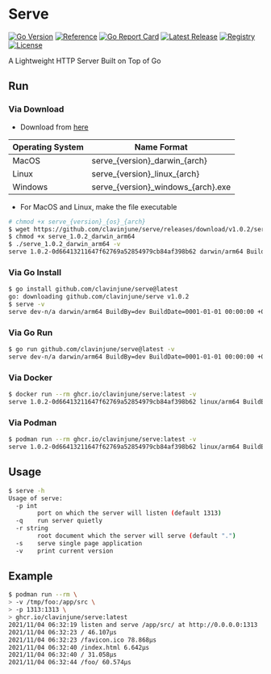 # Serve

[![Go Version](https://img.shields.io/static/v1?style=for-the-badge&label=Go+Version&message=1.19.5&color=blue&logo=go)](https://github.com/golang/go/releases/tag/go1.19.5)
[![Reference](https://img.shields.io/badge/reference-007d9c?style=for-the-badge&logo=go&logoColor=white&&labelColor=5c5c5c)](https://pkg.go.dev/github.com/clavinjune/serve)
[![Go Report Card](https://goreportcard.com/badge/github.com/clavinjune/serve?style=for-the-badge)](https://goreportcard.com/report/github.com/clavinjune/serve)
[![Latest Release](https://img.shields.io/github/tag/clavinjune/serve.svg?style=for-the-badge&logo=github)](https://github.com/clavinjune/serve/releases/latest)
[![Registry](https://img.shields.io/static/v1?style=for-the-badge&label=Registry&message=ghcr.io&color=red&logo=linux-containers)](https://ghcr.io/clavinjune/serve)
[![License](https://img.shields.io/github/license/clavinjune/serve?style=for-the-badge)](https://github.com/clavinjune/serve/blob/main/LICENSE)

A Lightweight HTTP Server Built on Top of Go

## Run

### Via Download

- Download from [here](https://github.com/clavinjune/serve/releases)

| Operating System | Name Format |
| --- | --- |
| MacOS | serve_{version}\_darwin\_{arch} |
| Linux | serve_{version}\_linux\_{arch} |
| Windows | serve_{version}\_windows\_{arch}.exe |

- For MacOS and Linux, make the file executable

```bash
# chmod +x serve_{version}_{os}_{arch}
$ wget https://github.com/clavinjune/serve/releases/download/v1.0.2/serve_1.0.2_darwin_arm64
$ chmod +x serve_1.0.2_darwin_arm64
$ ./serve_1.0.2_darwin_arm64 -v
serve 1.0.2-0d66413211647f62769a52854979cb84af398b62 darwin/arm64 BuildBy=goreleaser BuildDate=2022-04-15T22:09:06Z
```

### Via Go Install

```bash
$ go install github.com/clavinjune/serve@latest
go: downloading github.com/clavinjune/serve v1.0.2
$ serve -v
serve dev-n/a darwin/arm64 BuildBy=dev BuildDate=0001-01-01 00:00:00 +0000 UTC
```

### Via Go Run

```bash
$ go run github.com/clavinjune/serve@latest -v
serve dev-n/a darwin/arm64 BuildBy=dev BuildDate=0001-01-01 00:00:00 +0000 UTC
```

### Via Docker

```bash
$ docker run --rm ghcr.io/clavinjune/serve:latest -v
serve 1.0.2-0d66413211647f62769a52854979cb84af398b62 linux/arm64 BuildBy=goreleaser BuildDate=2022-04-15T22:09:06Z
```

### Via Podman

```bash
$ podman run --rm ghcr.io/clavinjune/serve:latest -v
serve 1.0.2-0d66413211647f62769a52854979cb84af398b62 linux/arm64 BuildBy=goreleaser BuildDate=2022-04-15T22:09:06Z
```

## Usage

```bash
$ serve -h
Usage of serve:
  -p int
        port on which the server will listen (default 1313)
  -q    run server quietly
  -r string
        root document which the server will serve (default ".")
  -s    serve single page application
  -v    print current version
```

## Example

```bash
$ podman run --rm \
> -v /tmp/foo:/app/src \
> -p 1313:1313 \
> ghcr.io/clavinjune/serve:latest
2021/11/04 06:32:19 listen and serve /app/src/ at http://0.0.0.0:1313
2021/11/04 06:32:23 / 46.107µs
2021/11/04 06:32:23 /favicon.ico 78.868µs
2021/11/04 06:32:40 /index.html 6.642µs
2021/11/04 06:32:40 / 31.058µs
2021/11/04 06:32:44 /foo/ 60.574µs
```
